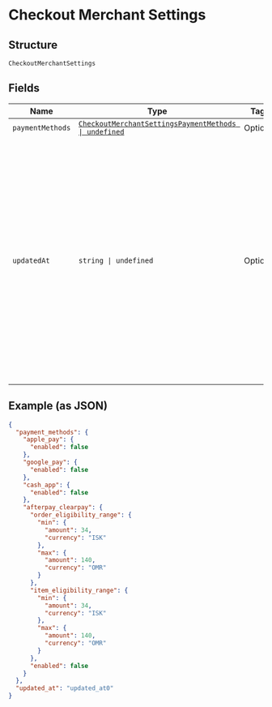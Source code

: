 
# Checkout Merchant Settings

## Structure

`CheckoutMerchantSettings`

## Fields

| Name | Type | Tags | Description |
|  --- | --- | --- | --- |
| `paymentMethods` | [`CheckoutMerchantSettingsPaymentMethods \| undefined`](../../doc/models/checkout-merchant-settings-payment-methods.md) | Optional | - |
| `updatedAt` | `string \| undefined` | Optional | The timestamp when the settings were last updated, in RFC 3339 format.<br>Examples for January 25th, 2020 6:25:34pm Pacific Standard Time:<br>UTC: 2020-01-26T02:25:34Z<br>Pacific Standard Time with UTC offset: 2020-01-25T18:25:34-08:00 |

## Example (as JSON)

```json
{
  "payment_methods": {
    "apple_pay": {
      "enabled": false
    },
    "google_pay": {
      "enabled": false
    },
    "cash_app": {
      "enabled": false
    },
    "afterpay_clearpay": {
      "order_eligibility_range": {
        "min": {
          "amount": 34,
          "currency": "ISK"
        },
        "max": {
          "amount": 140,
          "currency": "OMR"
        }
      },
      "item_eligibility_range": {
        "min": {
          "amount": 34,
          "currency": "ISK"
        },
        "max": {
          "amount": 140,
          "currency": "OMR"
        }
      },
      "enabled": false
    }
  },
  "updated_at": "updated_at0"
}
```

